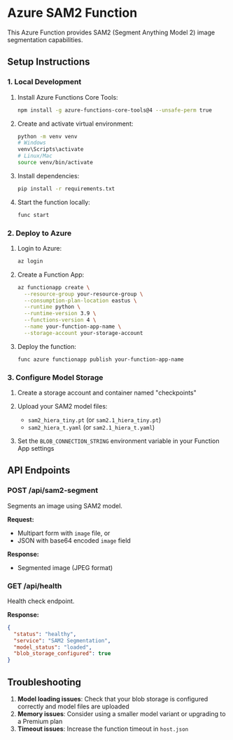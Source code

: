 # Azure SAM2 Function

This Azure Function provides SAM2 (Segment Anything Model 2) image segmentation capabilities.

## Setup Instructions

### 1. Local Development

1. Install Azure Functions Core Tools:
   ```bash
   npm install -g azure-functions-core-tools@4 --unsafe-perm true
   ```

2. Create and activate virtual environment:
   ```bash
   python -m venv venv
   # Windows
   venv\Scripts\activate
   # Linux/Mac
   source venv/bin/activate
   ```

3. Install dependencies:
   ```bash
   pip install -r requirements.txt
   ```

4. Start the function locally:
   ```bash
   func start
   ```

### 2. Deploy to Azure

1. Login to Azure:
   ```bash
   az login
   ```

2. Create a Function App:
   ```bash
   az functionapp create \
     --resource-group your-resource-group \
     --consumption-plan-location eastus \
     --runtime python \
     --runtime-version 3.9 \
     --functions-version 4 \
     --name your-function-app-name \
     --storage-account your-storage-account
   ```

3. Deploy the function:
   ```bash
   func azure functionapp publish your-function-app-name
   ```

### 3. Configure Model Storage

1. Create a storage account and container named "checkpoints"
2. Upload your SAM2 model files:
   - `sam2_hiera_tiny.pt` (or `sam2.1_hiera_tiny.pt`)
   - `sam2_hiera_t.yaml` (or `sam2.1_hiera_t.yaml`)

3. Set the `BLOB_CONNECTION_STRING` environment variable in your Function App settings

## API Endpoints

### POST /api/sam2-segment
Segments an image using SAM2 model.

**Request:**
- Multipart form with `image` file, or
- JSON with base64 encoded `image` field

**Response:**
- Segmented image (JPEG format)

### GET /api/health
Health check endpoint.

**Response:**
```json
{
  "status": "healthy",
  "service": "SAM2 Segmentation",
  "model_status": "loaded",
  "blob_storage_configured": true
}
```

## Troubleshooting

1. **Model loading issues**: Check that your blob storage is configured correctly and model files are uploaded
2. **Memory issues**: Consider using a smaller model variant or upgrading to a Premium plan
3. **Timeout issues**: Increase the function timeout in `host.json`